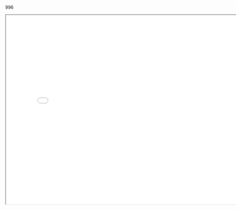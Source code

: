 996 



<iframe src="./../data/stlviewer/viewstl.html?src=966/組合5.stl" width="800" height="600"></iframe>
